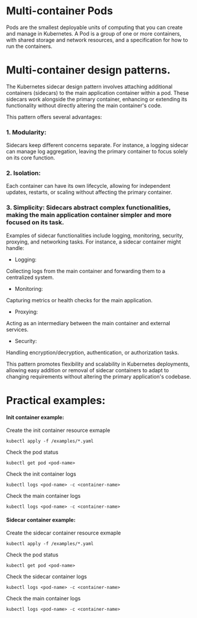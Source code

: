 # Multi-container Pods

Pods are the smallest deployable units of computing that you can create and manage in Kubernetes.
A Pod is a group of one or more containers, with shared storage and network resources, and a specification for how to run the containers.

# Multi-container design patterns.

The Kubernetes sidecar design pattern involves attaching additional containers (sidecars) to the main application container within a pod. These sidecars work alongside the primary container, enhancing or extending its functionality without directly altering the main container's code.

This pattern offers several advantages:

### 1. Modularity: 

Sidecars keep different concerns separate. For instance, a logging sidecar can manage log aggregation, leaving the primary container to focus solely on its core function.

### 2. Isolation:

Each container can have its own lifecycle, allowing for independent updates, restarts, or scaling without affecting the primary container.

### 3. Simplicity: Sidecars abstract complex functionalities, making the main application container simpler and more focused on its task.

Examples of sidecar functionalities include logging, monitoring, security, proxying, and networking tasks. For instance, a sidecar container might handle:

- Logging: 

Collecting logs from the main container and forwarding them to a centralized system.

- Monitoring: 

Capturing metrics or health checks for the main application.

- Proxying: 

Acting as an intermediary between the main container and external services.

- Security: 

Handling encryption/decryption, authentication, or authorization tasks.

This pattern promotes flexibility and scalability in Kubernetes deployments, allowing easy addition or removal of sidecar containers to adapt to changing requirements without altering the primary application's codebase.

# Practical examples:

#### Init container example:

Create the init container resource exmaple

```
kubectl apply -f /examples/*.yaml
```

Check the pod status

```
kubectl get pod <pod-name>
```

Check the init container logs

```
kubectl logs <pod-name> -c <container-name>
```

Check the main container logs

```
kubectl logs <pod-name> -c <container-name>
```

#### Sidecar container example:

Create the sidecar container resource exmaple

```
kubectl apply -f /examples/*.yaml
```

Check the pod status

```
kubectl get pod <pod-name>
```

Check the sidecar container logs

```
kubectl logs <pod-name> -c <container-name>
```

Check the main container logs

```
kubectl logs <pod-name> -c <container-name>
```
